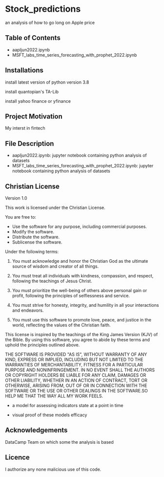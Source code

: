 # Stock_predictions
an analysis of how to go long on Apple price


## Table of Contents

- aapljun2022.ipynb
- MSFT_labs_time_series_forecasting_with_prophet_2022.ipynb


## Installations

install latest version of python version 3.8

install quantopian's TA-Lib

install yahoo finance or yfinance


## Project Motivation

My interst in fintech


## File Description  

- aapljun2022.ipynb: jupyter notebook containing python analysis of datasets
- MSFT_labs_time_series_forecasting_with_prophet_2022.ipynb: jupyter notebook containing python analysis of datasets

## Christian License

Version 1.0

This work is licensed under the Christian License.

You are free to:
- Use the software for any purpose, including commercial purposes.
- Modify the software.
- Distribute the software.
- Sublicense the software.

Under the following terms:

1. You must acknowledge and honor the Christian God as the ultimate source of wisdom and creator of all things.

2. You must treat all individuals with kindness, compassion, and respect, following the teachings of Jesus Christ.

3. You must prioritize the well-being of others above personal gain or profit, following the principles of selflessness and service.

4. You must strive for honesty, integrity, and humility in all your interactions and endeavors.

5. You must use this software to promote love, peace, and justice in the world, reflecting the values of the Christian faith.

This license is inspired by the teachings of the King James Version (KJV) of the Bible. By using this software, you agree to abide by these terms and uphold the principles outlined above.

THE SOFTWARE IS PROVIDED "AS IS", WITHOUT WARRANTY OF ANY KIND, EXPRESS OR IMPLIED, INCLUDING BUT NOT LIMITED TO THE WARRANTIES OF MERCHANTABILITY, FITNESS FOR A PARTICULAR PURPOSE AND NONINFRINGEMENT. IN NO EVENT SHALL THE AUTHORS OR COPYRIGHT HOLDERS BE LIABLE FOR ANY CLAIM, DAMAGES OR OTHER LIABILITY, WHETHER IN AN ACTION OF CONTRACT, TORT OR OTHERWISE, ARISING FROM, OUT OF OR IN CONNECTION WITH THE SOFTWARE OR THE USE OR OTHER DEALINGS IN THE SOFTWARE.SO HELP ME THAT THE WAY ALL MY WORK FEELS.


- a model for assessing indicators state at a point in time

- visual proof of these models efficacy




## Acknowledgements

DataCamp Team on which some the analysis is based


## Licence

I authorize any none malicious use of this code.
